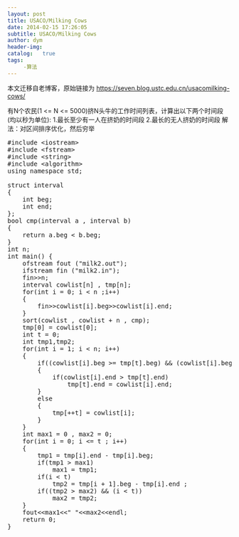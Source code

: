```yaml
---
layout: post
title: USACO/Milking Cows
date: 2014-02-15 17:26:05
subtitle: USACO/Milking Cows
author: dym
header-img:
catalog:   true
tags:
     -算法
---
```


本文迁移自老博客，原始链接为 <https://seven.blog.ustc.edu.cn/usacomilking-cows/>

有N个农民(1 <= N <= 5000)挤N头牛的工作时间列表，计算出以下两个时间段(均以秒为单位): 
1.最长至少有一人在挤奶的时间段 
2.最长的无人挤奶的时间段 
解法：对区间排序优化，然后穷举
<pre class = "brush:[cpp]">
#include &lt;iostream&gt;
#include &lt;fstream&gt;
#include &lt;string&gt;
#include &lt;algorithm&gt;
using namespace std;

struct interval
{
    int beg;
    int end;
};
bool cmp(interval a , interval b)
{
    return a.beg < b.beg;
}
int n;
int main() {
    ofstream fout ("milk2.out");
    ifstream fin ("milk2.in");
    fin&gt;&gt;n;
    interval cowlist[n] , tmp[n];
    for(int i = 0; i < n ;i++)
    {
        fin&gt;&gt;cowlist[i].beg&gt;&gt;cowlist[i].end;
    }
    sort(cowlist , cowlist + n , cmp);
    tmp[0] = cowlist[0];
    int t = 0;
    int tmp1,tmp2;
    for(int i = 1; i < n; i++)
    {
        if((cowlist[i].beg >= tmp[t].beg) && (cowlist[i].beg <= tmp[t].end))
        {
            if(cowlist[i].end > tmp[t].end)
                tmp[t].end = cowlist[i].end;
        }
        else
        {
            tmp[++t] = cowlist[i];
        }
    }
    int max1 = 0 , max2 = 0;
    for(int i = 0; i <= t ; i++)
    {
        tmp1 = tmp[i].end - tmp[i].beg;
        if(tmp1 > max1)
            max1 = tmp1;
        if(i < t)
            tmp2 = tmp[i + 1].beg - tmp[i].end ;
        if((tmp2 > max2) && (i < t))
            max2 = tmp2;
    }
    fout&lt;&lt;max1&lt;&lt;" "&lt;&lt;max2&lt;&lt;endl;
    return 0;
}
</pre>

